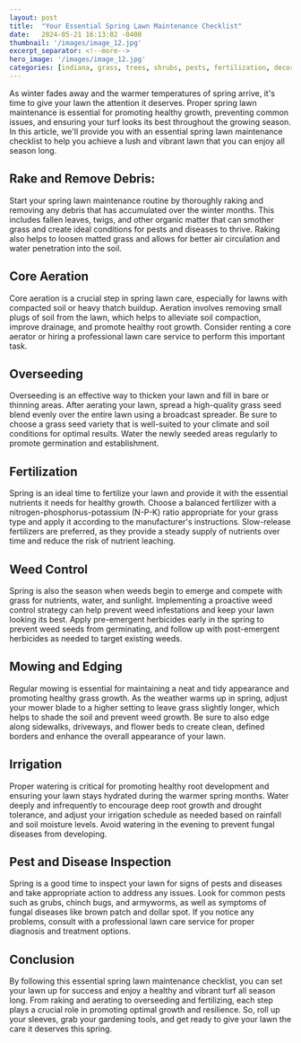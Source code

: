 ```yaml
---
layout: post
title:  "Your Essential Spring Lawn Maintenance Checklist"
date:   2024-05-21 16:13:02 -0400
thumbnail: '/images/image_12.jpg'
excerpt_separator: <!--more-->
hero_image: '/images/image_12.jpg'
categories: [indiana, grass, trees, shrubs, pests, fertilization, decoration, curb appeal, garden, flowers, recreation]
---
```

As winter fades away and the warmer temperatures of spring arrive, it's time to give your lawn the attention it deserves. <!--more-->Proper spring lawn maintenance is essential for promoting healthy growth, preventing common issues, and ensuring your turf looks its best throughout the growing season. In this article, we'll provide you with an essential spring lawn maintenance checklist to help you achieve a lush and vibrant lawn that you can enjoy all season long.

## Rake and Remove Debris:
Start your spring lawn maintenance routine by thoroughly raking and removing any debris that has accumulated over the winter months. This includes fallen leaves, twigs, and other organic matter that can smother grass and create ideal conditions for pests and diseases to thrive. Raking also helps to loosen matted grass and allows for better air circulation and water penetration into the soil.

## Core Aeration
Core aeration is a crucial step in spring lawn care, especially for lawns with compacted soil or heavy thatch buildup. Aeration involves removing small plugs of soil from the lawn, which helps to alleviate soil compaction, improve drainage, and promote healthy root growth. Consider renting a core aerator or hiring a professional lawn care service to perform this important task.

## Overseeding
Overseeding is an effective way to thicken your lawn and fill in bare or thinning areas. After aerating your lawn, spread a high-quality grass seed blend evenly over the entire lawn using a broadcast spreader. Be sure to choose a grass seed variety that is well-suited to your climate and soil conditions for optimal results. Water the newly seeded areas regularly to promote germination and establishment.

## Fertilization
Spring is an ideal time to fertilize your lawn and provide it with the essential nutrients it needs for healthy growth. Choose a balanced fertilizer with a nitrogen-phosphorus-potassium (N-P-K) ratio appropriate for your grass type and apply it according to the manufacturer's instructions. Slow-release fertilizers are preferred, as they provide a steady supply of nutrients over time and reduce the risk of nutrient leaching.

## Weed Control
Spring is also the season when weeds begin to emerge and compete with grass for nutrients, water, and sunlight. Implementing a proactive weed control strategy can help prevent weed infestations and keep your lawn looking its best. Apply pre-emergent herbicides early in the spring to prevent weed seeds from germinating, and follow up with post-emergent herbicides as needed to target existing weeds.

## Mowing and Edging
Regular mowing is essential for maintaining a neat and tidy appearance and promoting healthy grass growth. As the weather warms up in spring, adjust your mower blade to a higher setting to leave grass slightly longer, which helps to shade the soil and prevent weed growth. Be sure to also edge along sidewalks, driveways, and flower beds to create clean, defined borders and enhance the overall appearance of your lawn.

## Irrigation
Proper watering is critical for promoting healthy root development and ensuring your lawn stays hydrated during the warmer spring months. Water deeply and infrequently to encourage deep root growth and drought tolerance, and adjust your irrigation schedule as needed based on rainfall and soil moisture levels. Avoid watering in the evening to prevent fungal diseases from developing.

## Pest and Disease Inspection
Spring is a good time to inspect your lawn for signs of pests and diseases and take appropriate action to address any issues. Look for common pests such as grubs, chinch bugs, and armyworms, as well as symptoms of fungal diseases like brown patch and dollar spot. If you notice any problems, consult with a professional lawn care service for proper diagnosis and treatment options.

## Conclusion
By following this essential spring lawn maintenance checklist, you can set your lawn up for success and enjoy a healthy and vibrant turf all season long. From raking and aerating to overseeding and fertilizing, each step plays a crucial role in promoting optimal growth and resilience. So, roll up your sleeves, grab your gardening tools, and get ready to give your lawn the care it deserves this spring.
